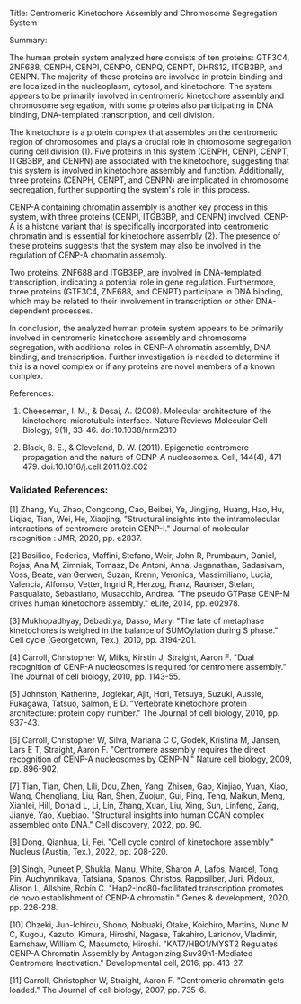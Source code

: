 Title: Centromeric Kinetochore Assembly and Chromosome Segregation System

Summary:

The human protein system analyzed here consists of ten proteins: GTF3C4, ZNF688, CENPH, CENPI, CENPO, CENPQ, CENPT, DHRS12, ITGB3BP, and CENPN. The majority of these proteins are involved in protein binding and are localized in the nucleoplasm, cytosol, and kinetochore. The system appears to be primarily involved in centromeric kinetochore assembly and chromosome segregation, with some proteins also participating in DNA binding, DNA-templated transcription, and cell division.

The kinetochore is a protein complex that assembles on the centromeric region of chromosomes and plays a crucial role in chromosome segregation during cell division (1). Five proteins in this system (CENPH, CENPI, CENPT, ITGB3BP, and CENPN) are associated with the kinetochore, suggesting that this system is involved in kinetochore assembly and function. Additionally, three proteins (CENPH, CENPT, and CENPN) are implicated in chromosome segregation, further supporting the system's role in this process.

CENP-A containing chromatin assembly is another key process in this system, with three proteins (CENPI, ITGB3BP, and CENPN) involved. CENP-A is a histone variant that is specifically incorporated into centromeric chromatin and is essential for kinetochore assembly (2). The presence of these proteins suggests that the system may also be involved in the regulation of CENP-A chromatin assembly.

Two proteins, ZNF688 and ITGB3BP, are involved in DNA-templated transcription, indicating a potential role in gene regulation. Furthermore, three proteins (GTF3C4, ZNF688, and CENPT) participate in DNA binding, which may be related to their involvement in transcription or other DNA-dependent processes.

In conclusion, the analyzed human protein system appears to be primarily involved in centromeric kinetochore assembly and chromosome segregation, with additional roles in CENP-A chromatin assembly, DNA binding, and transcription. Further investigation is needed to determine if this is a novel complex or if any proteins are novel members of a known complex.

References:

1. Cheeseman, I. M., & Desai, A. (2008). Molecular architecture of the kinetochore-microtubule interface. Nature Reviews Molecular Cell Biology, 9(1), 33-46. doi:10.1038/nrm2310

2. Black, B. E., & Cleveland, D. W. (2011). Epigenetic centromere propagation and the nature of CENP-A nucleosomes. Cell, 144(4), 471-479. doi:10.1016/j.cell.2011.02.002

### Validated References: 

[1] Zhang, Yu, Zhao, Congcong, Cao, Beibei, Ye, Jingjing, Huang, Hao, Hu, Liqiao, Tian, Wei, He, Xiaojing. "Structural insights into the intramolecular interactions of centromere protein CENP-I." Journal of molecular recognition : JMR, 2020, pp. e2837.

[2] Basilico, Federica, Maffini, Stefano, Weir, John R, Prumbaum, Daniel, Rojas, Ana M, Zimniak, Tomasz, De Antoni, Anna, Jeganathan, Sadasivam, Voss, Beate, van Gerwen, Suzan, Krenn, Veronica, Massimiliano, Lucia, Valencia, Alfonso, Vetter, Ingrid R, Herzog, Franz, Raunser, Stefan, Pasqualato, Sebastiano, Musacchio, Andrea. "The pseudo GTPase CENP-M drives human kinetochore assembly." eLife, 2014, pp. e02978.

[3] Mukhopadhyay, Debaditya, Dasso, Mary. "The fate of metaphase kinetochores is weighed in the balance of SUMOylation during S phase." Cell cycle (Georgetown, Tex.), 2010, pp. 3194-201.

[4] Carroll, Christopher W, Milks, Kirstin J, Straight, Aaron F. "Dual recognition of CENP-A nucleosomes is required for centromere assembly." The Journal of cell biology, 2010, pp. 1143-55.

[5] Johnston, Katherine, Joglekar, Ajit, Hori, Tetsuya, Suzuki, Aussie, Fukagawa, Tatsuo, Salmon, E D. "Vertebrate kinetochore protein architecture: protein copy number." The Journal of cell biology, 2010, pp. 937-43.

[6] Carroll, Christopher W, Silva, Mariana C C, Godek, Kristina M, Jansen, Lars E T, Straight, Aaron F. "Centromere assembly requires the direct recognition of CENP-A nucleosomes by CENP-N." Nature cell biology, 2009, pp. 896-902.

[7] Tian, Tian, Chen, Lili, Dou, Zhen, Yang, Zhisen, Gao, Xinjiao, Yuan, Xiao, Wang, Chengliang, Liu, Ran, Shen, Zuojun, Gui, Ping, Teng, Maikun, Meng, Xianlei, Hill, Donald L, Li, Lin, Zhang, Xuan, Liu, Xing, Sun, Linfeng, Zang, Jianye, Yao, Xuebiao. "Structural insights into human CCAN complex assembled onto DNA." Cell discovery, 2022, pp. 90.

[8] Dong, Qianhua, Li, Fei. "Cell cycle control of kinetochore assembly." Nucleus (Austin, Tex.), 2022, pp. 208-220.

[9] Singh, Puneet P, Shukla, Manu, White, Sharon A, Lafos, Marcel, Tong, Pin, Auchynnikava, Tatsiana, Spanos, Christos, Rappsilber, Juri, Pidoux, Alison L, Allshire, Robin C. "Hap2-Ino80-facilitated transcription promotes de novo establishment of CENP-A chromatin." Genes & development, 2020, pp. 226-238.

[10] Ohzeki, Jun-Ichirou, Shono, Nobuaki, Otake, Koichiro, Martins, Nuno M C, Kugou, Kazuto, Kimura, Hiroshi, Nagase, Takahiro, Larionov, Vladimir, Earnshaw, William C, Masumoto, Hiroshi. "KAT7/HBO1/MYST2 Regulates CENP-A Chromatin Assembly by Antagonizing Suv39h1-Mediated Centromere Inactivation." Developmental cell, 2016, pp. 413-27.

[11] Carroll, Christopher W, Straight, Aaron F. "Centromeric chromatin gets loaded." The Journal of cell biology, 2007, pp. 735-6.

